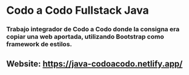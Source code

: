 # Codo a Codo Fullstack Java

### Trabajo integrador de Codo a Codo donde la consigna era copiar una web aportada, utilizando Bootstrap como framework de estilos.


## Website: https://java-codoacodo.netlify.app/
